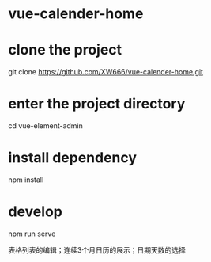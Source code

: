 # vue-calender-home
# clone the project
git clone https://github.com/XW666/vue-calender-home.git

# enter the project directory
cd vue-element-admin

# install dependency
npm install

# develop
npm run serve

表格列表的编辑；连续3个月日历的展示；日期天数的选择
